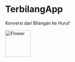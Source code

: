 # TerbilangApp
Konversi dari Bilangan ke Huruf

<a href="https://image.ibb.co/b5oeGp/1.png"><img src="flower.jpg" width="82" height="86" title="White flower" alt="Flower"></a>
